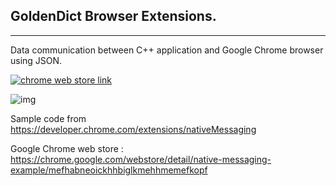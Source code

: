 ## GoldenDict Browser Extensions.
----

Data communication between C++ application and Google Chrome browser using JSON.

<a href="https://chrome.google.com/webstore/detail/native-messaging-example/mefhabneoickhhbiglkmehhmemefkopf"><img src="https://developer.chrome.com/webstore/images/ChromeWebStore_BadgeWBorder_v2_340x96.png" title="chrome web store link"/></a>

![img](https://lh3.googleusercontent.com/Y6OvBKozoj_BdmxCO6gZXLLJm5rx_Hnc5jcGCEuHADwojB4QiP4Pun8LGHU9OqRtemGtJoczwg=s640-h400-e365-rw)

Sample code from https://developer.chrome.com/extensions/nativeMessaging

Google Chrome web store : https://chrome.google.com/webstore/detail/native-messaging-example/mefhabneoickhhbiglkmehhmemefkopf

